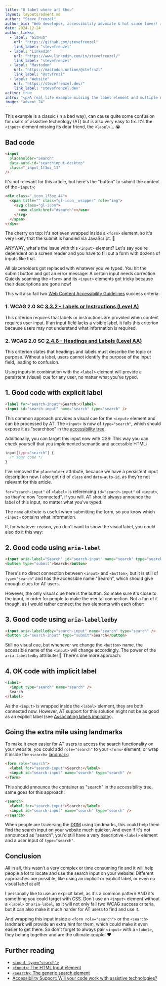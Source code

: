 ```yaml
---
title: "O label where art thou"
layout: layouts/advent.md
author: "Steve Frenzel"
author_bio: "Web developer, accessibility advocate & hot sauce lover! 🔥"
date: 2024-12-24
author_links:
  - label: "GitHub"
    url: "https://github.com/stevefrenzel"
    link_label: "stevefrenzel"
  - label: "LinkedIn"
    url: "https://www.linkedin.com/in/stevefrenzel/"
    link_label: "stevefrenzel"
  - label: "Mastodon"
    url: "https://mastodon.online/@stvfrnzl"
    link_label: "@stvfrnzl"
  - label: "Website"
    url: "https://stevefrenzel.dev/"
    link_label: "stevefrenzel.dev"
active: true
intro: "<p>A real life example missing the label element and multiple ways to fix it easily.</p>"
image: "advent_24"
---
```


This example is a classic (in a bad way), can cause quite some confusion for users of assistive technology (AT) but is also very easy to fix. It's the `<input>` element missing its dear friend, the `<label>`... 😭

## Bad code

```html
<input
  placeholder="Search"
  data-auto-id="searchinput-desktop"
  class="_input_1f3oz_13"
/>
```

It's not relevant for this article, but here's the "button" to submit the content of the `<input>`:

```html
<div class="_icon_1f3oz_44">
  <span title="" class="gl-icon__wrapper" role="img">
    <svg class="gl-icon">
      <use xlink:href="#search"></use>
    </svg>
  </span>
</div>
```

The cherry on top: It's not even wrapped inside a `<form>` element, so it's very likely that the submit is handled via JavaScript. 🍒

ANYWAY, what's the issue with this `<input>` element? Let's say you're dependent on a screen reader and you have to fill out a form with dozens of inputs like that.

All placeholders got replaced with whatever you've typed. You hit the submit button and got an error message: A certain input needs correction. Quickly scanning the `<form>` and its `<input>` elements got tricky because their descriptions are gone now!

This will also fail two [Web Content Accessibility Guidelines](https://www.w3.org/WAI/standards-guidelines/wcag/) success criteria:

### 1. WCAG 2.0 SC [3.3.2 - Labels or Instructions (Level A)](https://www.w3.org/WAI/WCAG22/Understanding/labels-or-instructions.html)

This criterion requires that labels or instructions are provided when content requires user input. If an input field lacks a visible label, it fails this criterion because users may not understand what information is required.

### 2. WCAG 2.0 SC [2.4.6 - Headings and Labels (Level AA)](https://www.w3.org/WAI/WCAG22/Understanding/headings-and-labels.html)

This criterion states that headings and labels must describe the topic or purpose. Without a label, users cannot identify the purpose of the input field, leading to confusion.

Using inputs in combination with the `<label>` element will provide a persistent (visual) cue for any user, no matter what you've typed.

## 1. Good code with explicit label

```html
<label for="search-input">Search:</label>
<input id="search-input" name="search" type="search" />
```

This common approach provides a visual cue for the `<input>` element and can be processed by AT. The `<input>` is now of `type="search"`, which should expose it as "searchbox" in the [accessibility tree](https://developer.mozilla.org/en-US/docs/Glossary/Accessibility_tree).

Additionally, you can target this input now with CSS! This way you can check yourself that you implemented semantic and accessible HTML:

```css
input[type="search"] {
  /* Your code */
}
```

I've removed the `placeholder` attribute, because we have a persistent input description now. I also got rid of `class` and `data-auto-id`, as they're not relevant for this article.

`for="search-input"` of `<label>` is referencing `id="search-input"` of `<input>`, so they're now "connected", if you will. AT should always announce the label of this input, no matter what you've typed.

The `name` attribute is useful when submitting the form, so you know which `<input>` contains what information.

If, for whatever reason, you don't want to show the visual label, you could also do it this way:

## 2. Good code using `aria-label`

```html
<input aria-label="Search" id="search-input" name="search" type="search" />
<button type="submit">Search</button>
```

There's no direct connection between `<input>` and `<button>`, but it is still of `type="search"` and has the accessible name "Search", which should give enough clues for AT users.

However, the only visual clue here is the button. So make sure it's close to the input, in order for people to make the mental connection. Not a fan of it though, as I would rather connect the two elements with each other:

## 3. Good code using `aria-labelledby`

```html
<input aria-labelledby="search-input" name="search" type="search" />
<button id="search-input" type="submit">Search</button>
```

Still no visual cue, but whenever we change the `<button>` name, the accessible name of the `<input>` will change accordingly. The power of the `aria-labelledby` attribute! 💪 There's one more approach:

## 4. OK code with implicit label

```html
<label>
  <input type="search" name="search" />
  Search
</label>
```

As the `<input>` is wrapped inside the `<label>` element, they are both connected now. However, AT support for this solution might not be as good as an explicit label (see [Associating labels implicitly](https://www.w3.org/WAI/tutorials/forms/labels/#associating-labels-implicitly)).

## Going the extra mile using landmarks

To make it even easier for AT users to access the search functionality on your website, you could add `role="search"` to your `<form>` element, or wrap it inside the `<search>` [landmark](https://developer.mozilla.org/en-US/blog/aria-accessibility-html-landmark-roles/):

```html
<form role="search">
  <label for="search-input">Search:</label>
  <input id="search-input" name="search" type="search" />
</form>
```

This should announce the container as "search" in the accessibility tree, same goes for this approach:

```html
<search>
  <label for="search-input">Search:</label>
  <input id="search-input" name="search" type="search" />
</search>
```

When people are traversing the [DOM](https://developer.mozilla.org/en-US/docs/Web/API/Document_Object_Model) using landmarks, this could help them find the search input on your website much quicker. And even if it's not announced as "search", you'd still have a very descriptive `<label>` element and a user input of `type="search"`.

## Conclusion

All in all, this wasn't a very complex or time consuming fix and it will help people a lot to locate and use the search input on your website. Different approaches are possible, like using an implicit or explicit label, or even no visual label at all!

I personally like to use an explicit label, as it's a common pattern AND it's something you could target with CSS. Don't use an `<input>` element without a `<label>` or `aria-label`, as it will not only fail two WCAG success criteria, but it can also make it much harder for AT users to find and use it.

And wrapping this input inside a `<form role="search">` or the `<search>` landmark will provide an extra hint for them, which could make it even easier to get there. So don't forget to always pair `<input>` with a `<label>`, they belong together and are the ultimate couple! ❤️

## Further reading

- [`<input type="search">`](https://developer.mozilla.org/en-US/docs/Web/HTML/Element/input/search)
- [`<input>`: The HTML Input element](https://developer.mozilla.org/en-US/docs/Web/HTML/Element/input)
- [`<search>`: The generic search element](https://developer.mozilla.org/en-US/docs/Web/HTML/Element/search)
- [Accessibility Support: Will your code work with assistive technologies?](https://a11ysupport.io/)
